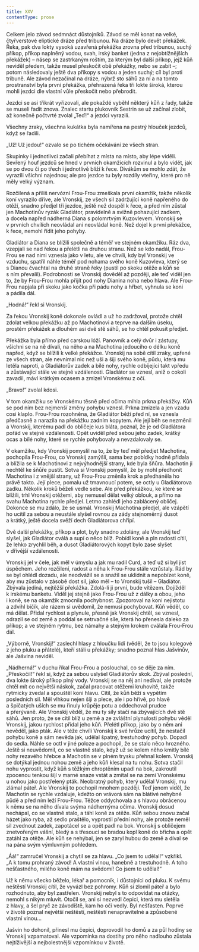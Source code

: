 ```yaml
---
title: XXV
contentType: prose
---
```


<section>

Celkem jelo závod sedmnáct důstojníků. Závod se měl konat na velké, čtyřverstové eliptické dráze před tribunou. Na dráze bylo devět překážek. Řeka, pak dva lokty vysoká uzavřená překážka zrovna před tribunou, suchý příkop, příkop naplněný vodou, svah, irský banket (jedna z nejobtížnějších překážek) – násep se zastrkaným roštím, za kterým byl další příkop, jejž kůň neviděl předem, takže musel přeskočit obě překážky, nebo se zabít –; potom následovaly ještě dva příkopy s vodou a jeden suchý; cíl byl proti tribuně. Ale závod nezačínal na dráze, nýbrž sto sáhů za ní a na tomto prostranství byla první překážka, přehrazená řeka tři lokte široká, kterou mohli jezdci dle vlastní vůle přeskočit nebo přebrodit.

Jezdci se asi třikrát vyřizovali, ale pokaždé vyběhl některý kůň z řady, takže se museli řadit znova. Znalec startu plukovník Sestrin se už začínal zlobit, až konečně počtvrté zvolal „Teď!“ a jezdci vyrazili.

Všechny zraky, všechna kukátka byla namířena na pestrý hlouček jezdců, když se řadili.

„Už! Už jedou!“ ozvalo se po tichém očekávání ze všech stran.

Skupinky i jednotlivci začali přebíhat z místa na místo, aby lépe viděli. Sevřený houf jezdců se hned v prvních okamžicích rozvinul a bylo vidět, jak se po dvou či po třech i jednotlivě blíží k řece. Divákům se mohlo zdát, že vyrazili všichni najednou; ale pro jezdce tu byly rozdíly vteřiny, které pro ně měly velký význam.

Rozčilená a příliš nervózní Frou-Frou zmeškala první okamžik, takže několik koní vyrazilo dříve, ale Vronskij, ze všech sil zadržující koně napřeného do otěží, snadno předjel tři jezdce, ještě než dospěl k řece, a před ním zůstal jen Machotinův ryzák Gladiátor, pravidelně a svižně pohazující zadkem, a docela napřed nádherná Diana s polomrtvým Kuzovlevem. Vronskij se v prvních chvílích neovládal ani neovládal koně. Než dojel k první překážce, k řece, nemohl řídit jeho pohyby.

Gladiátor a Diana se blížili společně a téměř ve stejném okamžiku. Ráz dva, vzepjali se nad řekou a přelétli na druhou stranu. Než se kdo nadál, Frou-Frou se nad nimi vznesla jako v letu, ale ve chvíli, kdy byl Vronskij ve vzduchu, spatřil náhle téměř pod nohama svého koně Kuzovleva, který se s Dianou čvachtal na druhé straně řeky (pustil po skoku otěže a kůň se s ním převalil). Podrobnosti se Vronskij dověděl až později, ale teď viděl jen to, že by Frou-Frou mohla přijít pod nohy Dianina noha nebo hlava. Ale Frou-Frou napjala při skoku jako kočka při pádu nohy a hřbet, vyhnula se koni a pádila dál.

„Hodná!“ řekl si Vronskij.

Za řekou Vronskij koně dokonale ovládl a už ho zadržoval, protože chtěl zdolat velkou překážku až po Machotinovi a teprve na dalším úseku, prostém překážek a dlouhém asi dvě stě sáhů, se ho chtěl pokusit předjet.

Překážka byla přímo před carskou lóží. Panovník a celý dvůr i zástupy, všichni se na ně dívali, na něho a na Machotina jedoucího o délku koně napřed, když se blížili k velké překážce. Vronskij na sobě cítil zraky, upřené ze všech stran, ale nevnímal nic než uši a šíji svého koně, půdu, která mu letěla naproti, a Gladiátorův zadek a bílé nohy, rychle odbíjející takt vpředu a zůstávající stále ve stejné vzdálenosti. Gladiátor se vznesl, aniž o cokoli zavadil, mávl krátkým ocasem a zmizel Vronskému z očí.

„Bravo!“ zvolal kdosi.

V tom okamžiku se Vronskému těsně před očima mihla prkna překážky. Kůň se pod ním bez nejmenší změny pohybu vznesl. Prkna zmizela a jen vzadu cosi klaplo. Frou-Frou rozohněna, že Gladiátor běží před ní, se vznesla předčasně a narazila na překážku zadním kopytem. Ale její běh se nezměnil a Vronskij, kterému padl do obličeje kus bláta, poznal, že je od Gladiátora pořád ve stejné vzdálenosti. Opět uviděl před sebou jeho zadek, krátký ocas a bílé nohy, které se rychle pohybovaly a nevzdalovaly se.

V okamžiku, kdy Vronskij pomyslil na to, že by teď měl předjet Machotina, pochopila Frou-Frou, co Vronskij zamýšlí, sama bez pobídky hodně přidala a blížila se k Machotinovi z nejvýhodnější strany, kde byla šňůra. Machotin ji nechtěl ke šňůře pustit. Sotva si Vronskij pomyslil, že by mohl předhonit Machotina i z vnější strany, už Frou-Frou změnila krok a předháněla ho právě takto. Její plece, pomalu už tmavnoucí potem, se octly u Gladiátorova zadku. Několik kroků běželi vedle sebe. Ale před překážkou, ke které se blížili, trhl Vronskij otěžemi, aby nemusel dělat velký oblouk, a přímo na svahu Machotina rychle předjel. Letmo zahlédl jeho zablácený obličej. Dokonce se mu zdálo, že se usmál. Vronskij Machotina předjel, ale vzápětí ho ucítil za sebou a neustále slyšel rovnou za zády stejnoměrný dusot a krátký, ještě docela svěží dech Gladiátorova chřípí.

Dvě další překážky, příkop a plot, byly snadno zdolány, ale Vronskij teď slyšel, jak Gladiátor cválá a supí o něco blíž. Pobídl koně a pln radosti cítil, že lehko zrychlil běh, a dusot Gladiátorových kopyt bylo zase slyšet v dřívější vzdálenosti.

Vronskij jel v čele, jak měl v úmyslu a jak mu radil Curd, a teď už si byl jist úspěchem. Jeho rozčilení, radost a něha k Frou-Frou stále vzrůstaly. Rád by se byl ohlédl dozadu, ale neodvážil se a snažil se uklidnit a nepobízet koně, aby mu zůstalo v zásobě dost sil, jako měl – to Vronskij tušil – Gladiátor. Zbývala jediná, nejtěžší překážka. Zdolá-li ji první, bude vítězem. Dojížděl k irskému banketu. Viděl jej stejně jako Frou-Frou už z dálky a obou, jeho i koně, se na okamžik zmocnila pochybnost. Zpozoroval na koni nejistotu a zdvihl bičík, ale rázem si uvědomil, že nemusí pochybovat. Kůň věděl, co má dělat. Přidal rychlost a plynule, přesně jak Vronskij chtěl, se vznesl, odrazil se od země a poddal se setrvačné síle, která ho přenesla daleko za příkop; a ve stejném rytmu, bez námahy a stejným krokem cválala Frou-Frou dál.

„Výborně, Vronskij!“ zaslechl hlasy z hloučku lidí (věděl, že to jsou kolegové z jeho pluku a přátelé), kteří stáli u překážky; snadno poznal hlas Jašvinův, ale Jašvina neviděl.

„Nádherná!“ v duchu říkal Frou-Frou a poslouchal, co se děje za ním. „Přeskočil!“ řekl si, když za sebou uslyšel Gladiátorův skok. Zbýval poslední, dva lokte široký příkop plný vody. Vronskij se na něj ani nedíval, ale protože chtěl mít co největší náskok, začal pracovat otěžemi kruhovitě, takže rytmicky zvedal a spouštěl koni hlavu. Cítil, že kůň běží s vypětím posledních sil. Měl vlhkou nejen šíji a plece, ale i po hřívě, po hlavě a špičatých uších se mu řinuly krůpěje potu a oddechoval prudce a přerývaně. Ale Vronskij věděl, že mu ty síly stačí na zbývajících dvě stě sáhů. Jen proto, že se cítil blíž u země a ze zvláštní plynulosti pohybu věděl Vronskij, jakou rychlost přidal jeho kůň. Přelétl příkop, jako by o něm ani nevěděl, jako pták. Ale v téže chvíli Vronskij k své hrůze ucítil, že nestačil pohybu koně a sám nevěda jak, udělal špatný, trestuhodný pohyb. Dopadl do sedla. Náhle se octl v jiné poloze a pochopil, že se stalo něco hrozného. Ještě si neuvědomil, co se vlastně stalo, když už se kolem něho kmitly bílé nohy rezavého hřebce a Machotin se v plném trysku přehnal kolem. Vronskij se dotýkal jednou nohou země a jeho kůň klesal na tu nohu. Sotva stačil nohu vyprostit, když kůň s těžkým chroptěním upadl na bok, zakroutil zpocenou tenkou šíjí v marné snaze vstát a zmítal se na zemi Vronskému u nohou jako postřelený pták. Neobratný pohyb, který udělal Vronskij, mu zlámal páteř. Ale Vronskij to pochopil mnohem později. Teď jenom viděl, že Machotin se rychle vzdaluje, kdežto on vrávorá sám na blátivé nehybné půdě a před ním leží Frou-Frou. Těžce oddychovala a s hlavou obrácenou k němu se na něho dívala svýma nádhernýma očima. Vronskij dosud nechápal, co se vlastně stalo, a táhl koně za otěže. Kůň sebou znovu začal házet jako ryba, až sedlo praštělo, vyprostil přední nohy, ale protože neměl sil zvednout zadek, zapotácel se a opět padl na bok. Vronskij s obličejem znetvořeným vášní, bledý a s třesoucí se bradou kopl koně do břicha a opět zatáhl za otěže. Ale kůň se nehýbal, jen se zaryl hubou do země a díval se na pána svým výmluvným pohledem.

„Áá!“ zamručel Vronskij a chytil se za hlavu. „Co jsem to udělal!“ vzkřikl. „A k tomu prohraný závod! A vlastní vinou, hanebně a trestuhodně. A toho nešťastného, milého koně mám na svědomí! Co jsem to udělal!“

Už k němu všecko běželo, lékař a pomocník, i důstojníci od pluku. K svému neštěstí Vronskij cítil, že vyvázl bez pohromy. Kůň si zlomil páteř a bylo rozhodnuto, aby byl zastřelen. Vronskij nebyl s to odpovídat na otázky, nemohl s nikým mluvit. Otočil se, ani si nezvedl čepici, která mu sletěla z hlavy, a šel pryč ze závodiště, kam ho oči vedly. Byl nešťasten. Poprvé v životě poznal největší neštěstí, neštěstí nenapravitelné a způsobené vlastní vinou…

Jašvin ho dohonil, přinesl mu čepici, doprovodil ho domů a za půl hodiny se Vronskij vzpamatoval. Ale vzpomínka na dostihy pro něho nadlouho zůstala nejtíživější a nejbolestnější vzpomínkou v životě.

</section>
